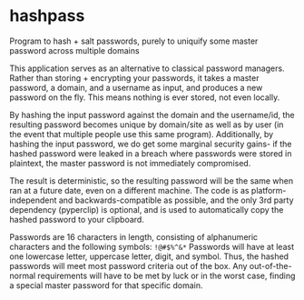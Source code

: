 # hashpass
Program to hash + salt passwords, purely to uniquify some master password across multiple domains

This application serves as an alternative to classical password managers. Rather than storing + encrypting your passwords, it takes a master password, a domain, and a username as input, and produces a new password on the fly. This means nothing is ever stored, not even locally.

By hashing the input password against the domain and the username/id, the resulting password becomes unique by domain/site as well as by user (in the event that multiple people use this same program). Additionally, by hashing the input password, we do get some marginal security gains-  if the hashed password were leaked in a breach where passwords were stored in plaintext, the master password is not immediately compromised.

The result is deterministic, so the resulting password will be the same when ran at a future date, even on a different machine. The code is as platform-independent and backwards-compatible as possible, and the only 3rd party dependency (pyperclip) is optional, and is used to automatically copy the hashed password to your clipboard.

Passwords are 16 characters in length, consisting of alphanumeric characters and the following symbols: `!@#$%^&*` Passwords will have at least one lowercase letter, uppercase letter, digit, and symbol. Thus, the hashed passwords will meet most password criteria out of the box. Any out-of-the-normal requirements will have to be met by luck or in the worst case, finding a special master password for that specific domain.
